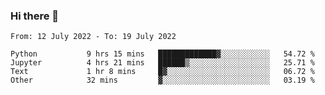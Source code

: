 ### Hi there 👋

<!--START_SECTION:waka-->

```text
From: 12 July 2022 - To: 19 July 2022

Python           9 hrs 15 mins   █████████████▓░░░░░░░░░░░   54.72 %
Jupyter          4 hrs 21 mins   ██████▒░░░░░░░░░░░░░░░░░░   25.71 %
Text             1 hr 8 mins     █▓░░░░░░░░░░░░░░░░░░░░░░░   06.72 %
Other            32 mins         ▓░░░░░░░░░░░░░░░░░░░░░░░░   03.19 %
```

<!--END_SECTION:waka-->
